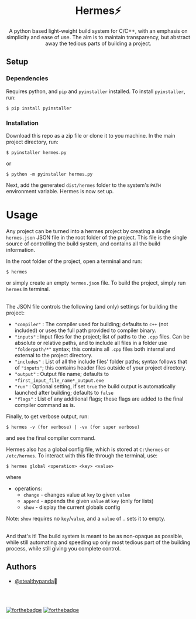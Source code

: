 
<h1 align = "center">Hermes⚡</h1>

<div align = "center">

A python based light-weight build system for C/C++, with an emphasis on simplicity and ease of use. The aim is to maintain transparency, but abstract away the tedious parts of building a project.

</div>

<!-- <div align = "center">

[![GitHub Stars](https://img.shields.io/github/stars/stealthypanda/hermes.svg)](https://github.com/stealthypanda/hermes/stargazers)
[![Status](https://img.shields.io/badge/status-active-success.svg)]()[![License](https://img.shields.io/badge/license-MIT-blue.svg)](/LICENSE)![GitHub release (latest by date)](https://img.shields.io/github/v/release/stealthypanda/hermes)

</div> -->

## Setup

### Dependencies

Requires python, and `pip` and `pyinstaller` installed. To install `pyinstaller`, run:
```
$ pip install pyinstaller
```

### Installation
Download this repo as a zip file or clone it to you machine. In the main project directory, run:
```
$ pyinstaller hermes.py
```
or
```
$ python -m pyinstaller hermes.py
```
Next, add the generated `dist/hermes` folder to the system's `PATH` environment variable. Hermes is now set up.


# Usage

Any project can be turned into a hermes project by creating a single `hermes.json` JSON file in the root folder of the project. This file is the single source of controlling the build system, and contains all the build information.

In the root folder of the project, open a terminal and run:
```
$ hermes
```
or simply create an empty `hermes.json` file. To build the project, simply run `hermes` in terminal.
<br>
<br>

The JSON file controls the following (and only) settings for building the project:

- `"compiler"` : The compiler used for building; defaults to `c++` (not included) or uses the full path provided to compiler binary.
- `"inputs"` : Input files for the project; list of paths to the `.cpp` files. Can be absolute or relative paths, and to include all files in a folder use `"folderpath/*"` syntax; this contains all `.cpp` files both internal and external to the project directory.
- `"includes"` : List of all the include files' folder paths; syntax follows that of `"inputs"`; this contains header files outside of your project directory.
- `"output"` : Output file name; defaults to `*first_input_file_name*_output.exe`
- `"run"` : Optional setting, if set `true` the build output is automatically launched after building; defaults to `false`
- `"flags"` : List of any additional flags; these flags are added to the final compiler command as is.

Finally, to get verbose output, run:

```
$ hermes -v (for verbose) | -vv (for super verbose)
```
and see the final compiler command.

Hermes also has a global config file, which is stored at `C:\hermes` or `/etc/hermes`. To interact with this file through the terminal, use:
```
$ hermes global <operation> <key> <value>
```
where

- operations:
    - `change` - changes value at `key` to given `value`
    - `append` - appends the given `value` at `key` (only for lists)
    - `show` - display the current globals config

Note: `show` requires no `key`/`value`, and a `value` of `.` sets it to empty.
<br>
<br>

And that's it! The build system is meant to be as non-opaque as possible, while still automating and speeding up only most tedious part of the building process, while still giving you complete control.


## Authors
- [@stealthypanda](https://github.com/stealthypanda)🐼

<br>
<br>


[![forthebadge](https://forthebadge.com/images/badges/built-with-love.svg)](https://forthebadge.com) [![forthebadge](https://forthebadge.com/images/badges/made-with-python.svg)](https://forthebadge.com)

